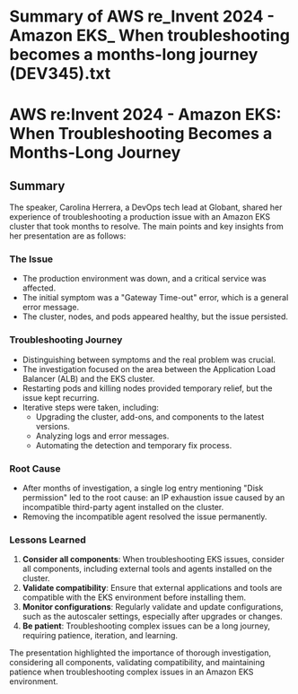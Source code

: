 # Summary of AWS re_Invent 2024 - Amazon EKS_ When troubleshooting becomes a months-long journey (DEV345).txt

# AWS re:Invent 2024 - Amazon EKS: When Troubleshooting Becomes a Months-Long Journey

## Summary

The speaker, Carolina Herrera, a DevOps tech lead at Globant, shared her experience of troubleshooting a production issue with an Amazon EKS cluster that took months to resolve. The main points and key insights from her presentation are as follows:

### The Issue

- The production environment was down, and a critical service was affected.
- The initial symptom was a "Gateway Time-out" error, which is a general error message.
- The cluster, nodes, and pods appeared healthy, but the issue persisted.

### Troubleshooting Journey

- Distinguishing between symptoms and the real problem was crucial.
- The investigation focused on the area between the Application Load Balancer (ALB) and the EKS cluster.
- Restarting pods and killing nodes provided temporary relief, but the issue kept recurring.
- Iterative steps were taken, including:
  - Upgrading the cluster, add-ons, and components to the latest versions.
  - Analyzing logs and error messages.
  - Automating the detection and temporary fix process.

### Root Cause

- After months of investigation, a single log entry mentioning "Disk permission" led to the root cause: an IP exhaustion issue caused by an incompatible third-party agent installed on the cluster.
- Removing the incompatible agent resolved the issue permanently.

### Lessons Learned

1. **Consider all components**: When troubleshooting EKS issues, consider all components, including external tools and agents installed on the cluster.
2. **Validate compatibility**: Ensure that external applications and tools are compatible with the EKS environment before installing them.
3. **Monitor configurations**: Regularly validate and update configurations, such as the autoscaler settings, especially after upgrades or changes.
4. **Be patient**: Troubleshooting complex issues can be a long journey, requiring patience, iteration, and learning.

The presentation highlighted the importance of thorough investigation, considering all components, validating compatibility, and maintaining patience when troubleshooting complex issues in an Amazon EKS environment.